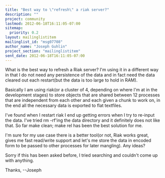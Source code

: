 ```yaml
---
title: "Best way to \"refresh\" a riak server?"
description: ""
project: community
lastmod: 2012-06-18T16:11:05-07:00
sitemap:
  priority: 0.2
layout: mailinglistitem
mailinglist_id: "msg07708"
author_name: "Joseph Guhlin"
project_section: "mailinglistitem"
sent_date: 2012-06-18T16:11:05-07:00
---
```



What is the best way to refresh a Riak server? I'm using it in a
different way in that I do not need any persistence of the data and in
fact need the data cleared out each restart(but the data is too large
to hold in RAM).

Basically I am using riak(or a cluster of 4, depending on where I'm at
in the development stages) to store objects that are shared between 12
processes that are independent from each other and each given a chunk
to work on, in the end all the necessary data is exported to flat
textfiles.

I've found when I restart riak I end up getting errors when I try to
re-input the data. I've tried rm -rf'ing the data directory and it
definitely does not like that. So far make clean; make rel has been
the best solution for me.

I'm sure for my use case there is a better tool(or not, Riak works
great, gives me fast read/write support and let's me store the data in
encoded form to be passed to other processes for later mangling). Any
ideas?

Sorry if this has been asked before, I tried searching and couldn't
come up with anything.

Thanks,
--Joseph

